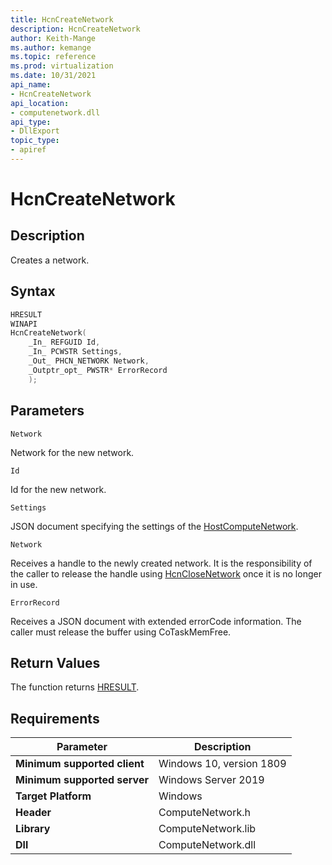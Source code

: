 ```yaml
---
title: HcnCreateNetwork
description: HcnCreateNetwork
author: Keith-Mange
ms.author: kemange
ms.topic: reference
ms.prod: virtualization
ms.date: 10/31/2021
api_name:
- HcnCreateNetwork
api_location:
- computenetwork.dll
api_type:
- DllExport
topic_type:
- apiref
---
```

# HcnCreateNetwork

## Description

Creates a network.

## Syntax

```cpp
HRESULT
WINAPI
HcnCreateNetwork(
    _In_ REFGUID Id,
    _In_ PCWSTR Settings,
    _Out_ PHCN_NETWORK Network,
    _Outptr_opt_ PWSTR* ErrorRecord
    );
```

## Parameters

`Network`

Network for the new network.

`Id`

Id for the new network.

`Settings`

JSON document specifying the settings of the [HostComputeNetwork](./../HNS_Schema.md#HostComputeNetwork).

`Network`

Receives a handle to the newly created network. It is the responsibility of the caller to release the handle using [HcnCloseNetwork](./HcnCloseNetwork.md) once it is no longer in use.

`ErrorRecord`

Receives a JSON document with extended errorCode information. The caller must release the buffer using CoTaskMemFree.

## Return Values

The function returns [HRESULT](./HCNHResult.md).

## Requirements

|Parameter|Description|
|---|---|
| **Minimum supported client** | Windows 10, version 1809 |
| **Minimum supported server** | Windows Server 2019 |
| **Target Platform** | Windows |
| **Header** | ComputeNetwork.h |
| **Library** | ComputeNetwork.lib |
| **Dll** | ComputeNetwork.dll |

